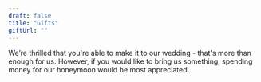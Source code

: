 ```yaml
---
draft: false
title: "Gifts"
giftUrl: ""
---
```


We’re thrilled that you're able to make it to our wedding - that's more than enough for us. However, if you would like to bring us something, spending money for our honeymoon would be most appreciated.